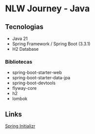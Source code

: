 # NLW Journey - Java

## Tecnologias

- Java 21
- Spring Framework / Spring Boot (3.3.1)
- H2 Database

### Bibliotecas

- spring-boot-starter-web
- spring-boot-starter-data-jpa
- spring-boot-devtools
- flyway-core
- h2
- lombok

## Links

[Spring Initializr](https://start.spring.io/#!type=maven-project&language=java&platformVersion=3.3.1&packaging=jar&jvmVersion=21&groupId=br.com.rocketseat.hiokdev&artifactId=planner-java&name=planner-java&description=Planner%20-%20Backend%20Java&packageName=br.com.rocketseat.hiokdev.planner-java&dependencies=web,flyway,devtools,lombok,data-jpa,h2)
